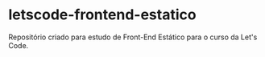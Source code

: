 # letscode-frontend-estatico

Repositório criado para estudo de Front-End Estático para o curso da Let's Code.
